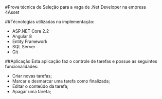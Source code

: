 #Prova técnica de Seleção para a vaga de .Net Developer na empresa 4Asset

##Técnologias utilizadas na implementação:
* ASP.NET Core 2.2
* Angular 8
* Entity Framework
* SQL Server
* Git

##Aplicação
Esta aplicação faz o controle de tarefas e possue as seguintes funcionalidades: 
* Criar novas tarefas;
* Marcar e desmarcar uma tarefa como finalizada;
* Editar o conteúdo da tarefa;
* Apagar uma tarefa;
